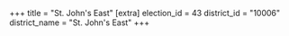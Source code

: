 +++
title = "St. John's East"
[extra]
election_id = 43
district_id = "10006"
district_name = "St. John's East"
+++
